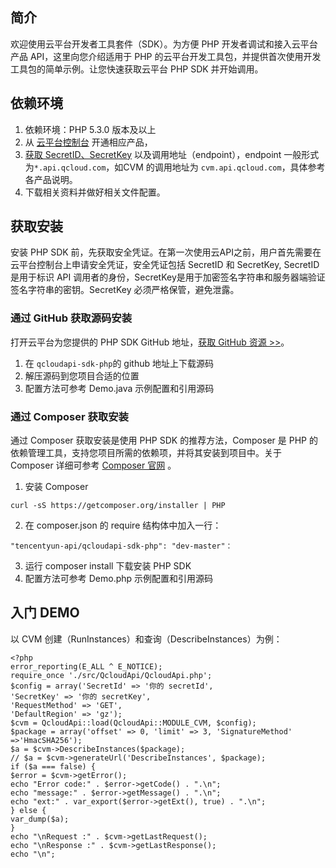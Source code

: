 
## 简介
欢迎使用云平台开发者工具套件（SDK）。为方便 PHP 开发者调试和接入云平台产品 API，这里向您介绍适用于 PHP 的云平台开发工具包，并提供首次使用开发工具包的简单示例。让您快速获取云平台 PHP SDK 并开始调用。

## 依赖环境
1.  依赖环境：PHP 5.3.0 版本及以上
2. 从 [云平台控制台](https://console.tce.fsphere.c) 开通相应产品，
3. [获取 SecretID、SecretKey](http://console.tcecqpoc.fsphere.cn/capi) 以及调用地址（endpoint），endpoint 一般形式为`*.api.qcloud.com`，如CVM 的调用地址为 `cvm.api.qcloud.com`，具体参考各产品说明。
4. 下载相关资料并做好相关文件配置。

## 获取安装
安装 PHP SDK 前，先获取安全凭证。在第一次使用云API之前，用户首先需要在云平台控制台上申请安全凭证，安全凭证包括 SecretID 和 SecretKey, SecretID 是用于标识 API 调用者的身份，SecretKey是用于加密签名字符串和服务器端验证签名字符串的密钥。SecretKey 必须严格保管，避免泄露。

### 通过 GitHub 获取源码安装
打开云平台为您提供的 PHP SDK GitHub 地址，[获取 GitHub 资源 >>](https://github.com/QcloudApi/qcloudapi-sdk-php)。
1. 在 `qcloudapi-sdk-php`的 github 地址上下载源码
2. 解压源码到您项目合适的位置
3. 配置方法可参考 Demo.java 示例配置和引用源码

### 通过 Composer  获取安装
通过  Composer 获取安装是使用 PHP SDK 的推荐方法，Composer 是 PHP 的依赖管理工具，支持您项目所需的依赖项，并将其安装到项目中。关于 Composer 详细可参考 [Composer 官网](http://www.phpcomposer.com/) 。
1. 安装 Composer
```
curl -sS https://getcomposer.org/installer | PHP
```
2. 在 composer.json 的 require 结构体中加入一行：
```
"tencentyun-api/qcloudapi-sdk-php": "dev-master"：
```
3. 运行 composer install 下载安装 PHP SDK
4. 配置方法可参考 Demo.php 示例配置和引用源码

## 入门 DEMO
以 CVM 创建（RunInstances）和查询（DescribeInstances）为例：
```
<?php
error_reporting(E_ALL ^ E_NOTICE);
require_once './src/QcloudApi/QcloudApi.php';
$config = array('SecretId' => '你的 secretId',
'SecretKey' => '你的 secretKey',
'RequestMethod' => 'GET',
'DefaultRegion' => 'gz');
$cvm = QcloudApi::load(QcloudApi::MODULE_CVM, $config);
$package = array('offset' => 0, 'limit' => 3, 'SignatureMethod' =>'HmacSHA256');
$a = $cvm->DescribeInstances($package);
// $a = $cvm->generateUrl('DescribeInstances', $package);
if ($a === false) {
$error = $cvm->getError();
echo "Error code:" . $error->getCode() . ".\n";
echo "message:" . $error->getMessage() . ".\n";
echo "ext:" . var_export($error->getExt(), true) . ".\n";
} else {
var_dump($a);
}
echo "\nRequest :" . $cvm->getLastRequest();
echo "\nResponse :" . $cvm->getLastResponse();
echo "\n";

```
